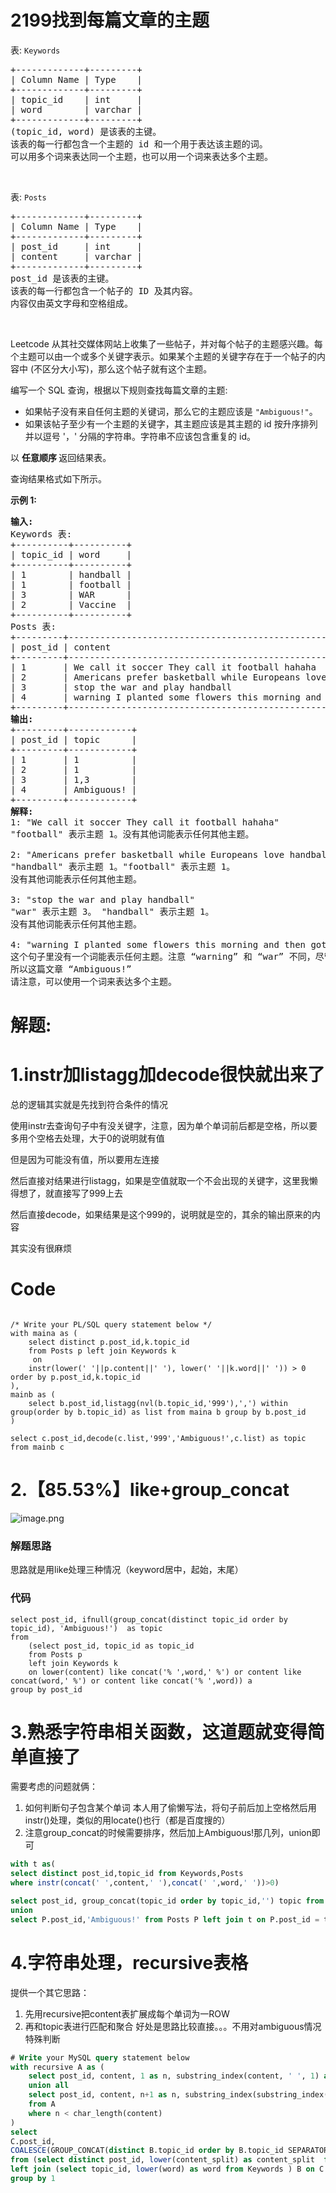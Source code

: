 # 2199找到每篇文章的主题
<p>表: <code>Keywords</code></p>

<pre>
+-------------+---------+
| Column Name | Type    |
+-------------+---------+
| topic_id    | int     |
| word        | varchar |
+-------------+---------+
(topic_id, word) 是该表的主键。
该表的每一行都包含一个主题的 id 和一个用于表达该主题的词。
可以用多个词来表达同一个主题，也可以用一个词来表达多个主题。
</pre>

<p>&nbsp;</p>

<p>表: <code>Posts</code></p>

<pre>
+-------------+---------+
| Column Name | Type    |
+-------------+---------+
| post_id     | int     |
| content     | varchar |
+-------------+---------+
post_id 是该表的主键。
该表的每一行都包含一个帖子的 ID 及其内容。
内容仅由英文字母和空格组成。
</pre>

<p>&nbsp;</p>

<p>Leetcode 从其社交媒体网站上收集了一些帖子，并对每个帖子的主题感兴趣。每个主题可以由一个或多个关键字表示。如果某个主题的关键字存在于一个帖子的内容中 (不区分大小写)，那么这个帖子就有这个主题。</p>

<p>编写一个 SQL 查询，根据以下规则查找每篇文章的主题:</p>

<ul>
	<li>如果帖子没有来自任何主题的关键词，那么它的主题应该是&nbsp;<code>"Ambiguous!"</code>。</li>
	<li>如果该帖子至少有一个主题的关键字，其主题应该是其主题的 id 按升序排列并以逗号 '，' 分隔的字符串。字符串不应该包含重复的 id。</li>
</ul>

<p>以&nbsp;<strong>任意顺序&nbsp;</strong>返回结果表。</p>

<p>查询结果格式如下所示。</p>

<p><strong>示例 1:</strong></p>

<pre>
<strong>输入:</strong> 
Keywords 表:
+----------+----------+
| topic_id | word     |
+----------+----------+
| 1        | handball |
| 1        | football |
| 3        | WAR      |
| 2        | Vaccine  |
+----------+----------+
Posts 表:
+---------+------------------------------------------------------------------------+
| post_id | content                                                                |
+---------+------------------------------------------------------------------------+
| 1       | We call it soccer They call it football hahaha                         |
| 2       | Americans prefer basketball while Europeans love handball and football |
| 3       | stop the war and play handball                                         |
| 4       | warning I planted some flowers this morning and then got vaccinated    |
+---------+------------------------------------------------------------------------+
<strong>输出:</strong> 
+---------+------------+
| post_id | topic      |
+---------+------------+
| 1       | 1          |
| 2       | 1          |
| 3       | 1,3        |
| 4       | Ambiguous! |
+---------+------------+
<strong>解释:</strong> 
1: "We call it soccer They call it football hahaha"
"football" 表示主题 1。没有其他词能表示任何其他主题。

2: "Americans prefer basketball while Europeans love handball and football"
"handball" 表示主题 1。"football" 表示主题 1。
没有其他词能表示任何其他主题。

3: "stop the war and play handball"
"war" 表示主题 3。 "handball" 表示主题 1。
没有其他词能表示任何其他主题。

4: "warning I planted some flowers this morning and then got vaccinated"
这个句子里没有一个词能表示任何主题。注意 “warning” 和 “war” 不同，尽管它们有一个共同的前缀。
所以这篇文章 “Ambiguous!”
请注意，可以使用一个词来表达多个主题。</pre>
































# 解题:
# 1.instr加listagg加decode很快就出来了
总的逻辑其实就是先找到符合条件的情况

使用instr去查询句子中有没关键字，注意，因为单个单词前后都是空格，所以要多用个空格去处理，大于0的说明就有值

但是因为可能没有值，所以要用左连接

然后直接对结果进行listagg，如果是空值就取一个不会出现的关键字，这里我懒得想了，就直接写了999上去

然后直接decode，如果结果是这个999的，说明就是空的，其余的输出原来的内容

其实没有很麻烦

# Code
```Oracle []

/* Write your PL/SQL query statement below */
with maina as ( 
    select distinct p.post_id,k.topic_id
    from Posts p left join Keywords k
     on 
    instr(lower(' '||p.content||' '), lower(' '||k.word||' ')) > 0 order by p.post_id,k.topic_id
),
mainb as (
    select b.post_id,listagg(nvl(b.topic_id,'999'),',') within group(order by b.topic_id) as list from maina b group by b.post_id
)

select c.post_id,decode(c.list,'999','Ambiguous!',c.list) as topic from mainb c 

```

# 2.【85.53%】like+group_concat
![image.png](https://pic.leetcode-cn.com/1664784852-yeuRyY-image.png)
### 解题思路
思路就是用like处理三种情况（keyword居中，起始，末尾）

### 代码

```mysql
select post_id, ifnull(group_concat(distinct topic_id order by topic_id), 'Ambiguous!')  as topic
from
    (select post_id, topic_id as topic_id
    from Posts p 
    left join Keywords k 
    on lower(content) like concat('% ',word,' %') or content like concat(word,' %') or content like concat('% ',word)) a 
group by post_id
```
# 3.熟悉字符串相关函数，这道题就变得简单直接了

需要考虑的问题就俩：
1. 如何判断句子包含某个单词
   本人用了偷懒写法，将句子前后加上空格然后用instr()处理，类似的用locate()也行（都是百度搜的）
2. 注意group_concat的时候需要排序，然后加上Ambiguous!那几列，union即可
```sql
with t as(
select distinct post_id,topic_id from Keywords,Posts 
where instr(concat(' ',content,' '),concat(' ',word,' '))>0)

select post_id, group_concat(topic_id order by topic_id,'') topic from t group by post_id
union
select P.post_id,'Ambiguous!' from Posts P left join t on P.post_id = t.post_id group by P.post_id having count(t.topic_id)=0
```
# 4.字符串处理，recursive表格
提供一个其它思路：
1. 先用recursive把content表扩展成每个单词为一ROW
2. 再和topic表进行匹配和聚合
好处是思路比较直接。。。不用对ambiguous情况特殊判断

```sql
# Write your MySQL query statement below
with recursive A as (
    select post_id, content, 1 as n, substring_index(content, ' ', 1) as content_split from Posts
    union all 
    select post_id, content, n+1 as n, substring_index(substring_index(content, ' ',  n), ' ', -1) as content_split
    from A 
    where n < char_length(content)
)
select 
C.post_id, 
COALESCE(GROUP_CONCAT(distinct B.topic_id order by B.topic_id SEPARATOR ','), 'Ambiguous!') as topic
from (select distinct post_id, lower(content_split) as content_split  from A) C  
left join (select topic_id, lower(word) as word from Keywords ) B on C.content_split = B.word
group by 1
```

